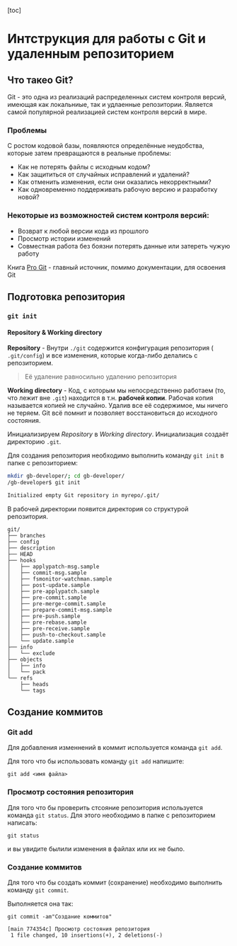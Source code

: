 [toc]

# Интструкция для работы с Git и удаленным репозиторием

## Что такео Git?

Git - это одна из реализаций распределенных систем контроля версий, имеющая как локальниые, так и удлаенные репозитории.
Является самой популярной реализацией систем контроля версий в мире.

### Проблемы

С ростом кодовой базы, появляются определённые неудобства, которые затем превращаются в реальные проблемы:

- Как не потерять файлы с исходным кодом?
- Как защититься от случайных исправлений и удалений?
- Как отменить изменения, если они оказались некорректными?
- Как одновременно поддерживать рабочую версию и разработку новой?

### Некоторые из возможностей систем контроля версий:

- Возврат к любой версии кода из прошлого
- Просмотр истории изменений
- Совместная работа без боязни потерять данные или затереть чужую работу

Книга [Pro Git](https://git-scm.com/book/ru/v2) - главный источник, помимо документации, для освоения Git

## Подготовка репозитория 

### `git init`

#### Repository & Working directory

**Repository** - Внутри `./git` содержится конфигурация репозитория ( `.git/config`) и все изменения, которые когда-либо делались с репозиторием.

> Её удаление равносильно удалению репозитория

**Working directory** - Код, с которым мы непосредственно работаем (то, что лежит вне `.git`) находится в т.н. __рабочей копии__. Рабочая копия называется копией не случайно. Удалив все её содержимое, мы ничего не теряем. Git всё помнит и позволяет восстановиться до исходного состояния.

Инициализируем *Repository* в *Working directory*. Инициализация создаёт директорию `.git`.

Для создания репозитория необходимо выполнить команду `git init` в папке с репозиторием:

```bash
mkdir gb-developer/; cd gb-developer/
/gb-developer$ git init 

Initialized empty Git repository in myrepo/.git/
```

В рабочей директории появится директория со структурой репозитория.

```
git/
├── branches
├── config
├── description
├── HEAD
├── hooks
│   ├── applypatch-msg.sample
│   ├── commit-msg.sample
│   ├── fsmonitor-watchman.sample
│   ├── post-update.sample
│   ├── pre-applypatch.sample
│   ├── pre-commit.sample
│   ├── pre-merge-commit.sample
│   ├── prepare-commit-msg.sample
│   ├── pre-push.sample
│   ├── pre-rebase.sample
│   ├── pre-receive.sample
│   ├── push-to-checkout.sample
│   └── update.sample
├── info
│   └── exclude
├── objects
│   ├── info
│   └── pack
└── refs
    ├── heads
    └── tags
```
## Создание коммитов

### Git add

Для добавления изменнений  в коммит используется команда `git add`.

Для того что бы использовать команду `git add` напишите:

```
git add <имя файла>
```

### Просмотр состояния репозитория

Для того что бы проверить стсояние репозитория используется команда `git status`.
Для этого необходимо в папке с репозиторием  написать:

```
git status
```

и вы увидите былили изменения в файлах или их не было.

### Создание коммитов

Для того что бы создать коммит (сохранение) необходимо выполнить команду `git commit`.

Выполняется она так:

```
git commit -am"Создание коммитов"

[main 774354c] Просмотр состояния репозитория
 1 file changed, 10 insertions(+), 2 deletions(-)
```

